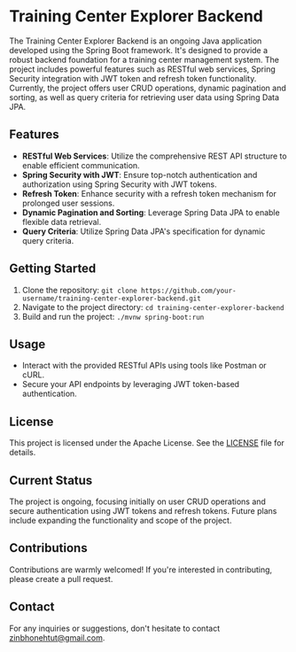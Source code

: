 # Training Center Explorer Backend

The Training Center Explorer Backend is an ongoing Java application developed using the Spring Boot framework. It's designed to provide a robust backend foundation for a training center management system. The project includes powerful features such as RESTful web services, Spring Security integration with JWT token and refresh token functionality. Currently, the project offers user CRUD operations, dynamic pagination and sorting, as well as query criteria for retrieving user data using Spring Data JPA.

## Features

- **RESTful Web Services**: Utilize the comprehensive REST API structure to enable efficient communication.
- **Spring Security with JWT**: Ensure top-notch authentication and authorization using Spring Security with JWT tokens.
- **Refresh Token**: Enhance security with a refresh token mechanism for prolonged user sessions.
- **Dynamic Pagination and Sorting**: Leverage Spring Data JPA to enable flexible data retrieval.
- **Query Criteria**:  Utilize Spring Data JPA's specification for dynamic query criteria.

## Getting Started

1. Clone the repository: `git clone https://github.com/your-username/training-center-explorer-backend.git`
2. Navigate to the project directory: `cd training-center-explorer-backend`
3. Build and run the project: `./mvnw spring-boot:run`

## Usage

- Interact with the provided RESTful APIs using tools like Postman or cURL.
- Secure your API endpoints by leveraging JWT token-based authentication.

## License

This project is licensed under the Apache License. See the [LICENSE](LICENSE) file for details.

## Current Status

The project is ongoing, focusing initially on user CRUD operations and secure authentication using JWT tokens and refresh tokens. Future plans include expanding the functionality and scope of the project.

## Contributions

Contributions are warmly welcomed! If you're interested in contributing, please create a pull request.

## Contact

For any inquiries or suggestions, don't hesitate to contact [zinbhonehtut@gmail.com](mailto:zinbhonehtut@gmail.com).
